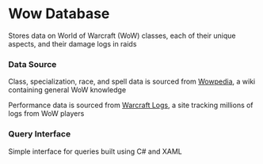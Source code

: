 # Wow Database
Stores data on World of Warcraft (WoW) classes, each of their unique aspects, and their damage logs in raids

### Data Source
Class, specialization, race, and spell data is sourced from [Wowpedia](https://wowpedia.fandom.com), a wiki containing general WoW knowledge

Performance data is sourced from [Warcraft Logs](https://www.warcraftlogs.com), a site tracking millions of logs from WoW players

### Query Interface
Simple interface for queries built using C# and XAML
